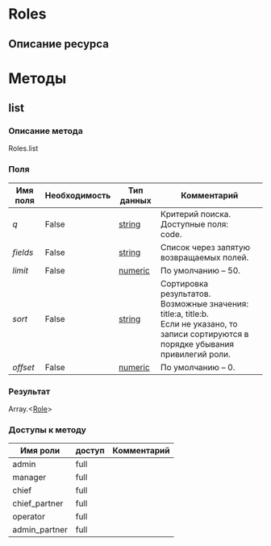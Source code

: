 
# Roles

## Описание ресурса

# Методы

## list

### Описание метода
Roles.list<br/>
### Поля

| Имя поля | Необходимость | Тип данных | Комментарий |
|---|---|---|---|
|*q*|False|[string](/docs/types/string.md)|Критерий поиска.<br/>Доступные поля:<br/>code.<br/>|
|*fields*|False|[string](/docs/types/string.md)|Список через запятую возвращаемых полей.<br/>|
|*limit*|False|[numeric](/docs/types/numeric.md)|По умолчанию – 50.<br/>|
|*sort*|False|[string](/docs/types/string.md)|Сортировка результатов.<br/>Возможные значения:<br/>title:a, title:b.<br/>Если не указано, то записи сортируются в порядке убывания привилегий роли.<br/>|
|*offset*|False|[numeric](/docs/types/numeric.md)|По умолчанию – 0.<br/>|

### Результат
Array.<[Role](/docs/types/Role.md)>
### Доступы к методу

| Имя роли | доступ | Комментарий |
|---|---|---|
|admin|full||
|manager|full||
|chief|full||
|chief_partner|full||
|operator|full||
|admin_partner|full||
